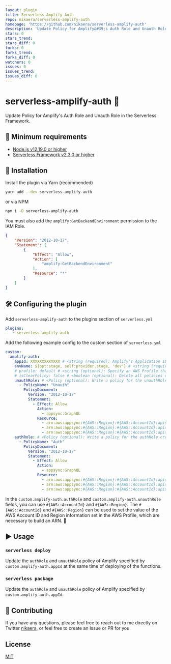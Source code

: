 ```yaml
---
layout: plugin
title: Serverless Amplify Auth
repo: nikaera/serverless-amplify-auth
homepage: 'https://github.com/nikaera/serverless-amplify-auth'
description: 'Update Policy for Amplify&#39;s Auth Role and Unauth Role'
stars: 0
stars_trend: 
stars_diff: 0
forks: 0
forks_trend: 
forks_diff: 0
watchers: 0
issues: 0
issues_trend: 
issues_diff: 0
---
```



# serverless-amplify-auth 🔑

Update Policy for Amplify's Auth Role and Unauth Role in the Serverless Framework.

## :hammer: Minimum requirements

- [Node.js v12.19.0 or higher](https://nodejs.org/en/)
- [Serverless Framework v2.3.0 or higher](https://www.serverless.com/)

## 💾 Installation

Install the plugin via Yarn (recommended)

```bash
yarn add --dev serverless-amplify-auth
```

or via NPM

```bash
npm i -D serverless-amplify-auth
```

You must also add the `amplify:GetBackendEnvironment` permission to the IAM Role.

```json
{
    "Version": "2012-10-17",
    "Statement": [
        {
            "Effect": "Allow",
            "Action": [
                "amplify:GetBackendEnvironment"
            ],
            "Resource": "*"
        }
    ]
}
```

## 🛠️ Configuring the plugin

Add `serverless-amplify-auth` to the plugins section of `serverless.yml`

```yaml
plugins:
   - serverless-amplify-auth
```

Add the following example config to the custom section of `serverless.yml`

```yaml
custom:
  amplify-auth:
    appId: XXXXXXXXXXXXX # <string (required): Amplify's Application ID>
    envName: ${opt:stage, self:provider.stage, 'dev'} # <string (required): Amplify's environment name>
    # profile: default # <string (optional): Specify an AWS Profile that can handle Amplify and IAM>
    # isClearPolicy: false # <boolean (optional): Delete all policies existing in the Role before updating the Policy>
    unauthRole: # <Policy (optional): Write a policy for the unauthRole created by Amplify auth>
      - PolicyName: "Unauth"
        PolicyDocument:
          Version: "2012-10-17"
          Statement:
            - Effect: Allow
              Action:
                - appsync:GraphQL
              Resource:
                - arn:aws:appsync:#{AWS::Region}:#{AWS::AccountId}:apis/XXXXXXXXXXXXXXX/types/Mutation/fields/createComment
                - arn:aws:appsync:#{AWS::Region}:#{AWS::AccountId}:apis/XXXXXXXXXXXXXXX/types/Query/fields/listComments
                - arn:aws:appsync:#{AWS::Region}:#{AWS::AccountId}:apis/XXXXXXXXXXXXXXX/types/Subscription/fields/onCreateComment
    authRole: # <Policy (optional): Write a policy for the authRole created by Amplify auth>
      - PolicyName: "Auth"
        PolicyDocument:
          Version: "2012-10-17"
          Statement:
            - Effect: Allow
              Action:
                - appsync:GraphQL
              Resource:
                - arn:aws:appsync:#{AWS::Region}:#{AWS::AccountId}:apis/XXXXXXXXXXXXXXX/types/Mutation/*
                - arn:aws:appsync:#{AWS::Region}:#{AWS::AccountId}:apis/XXXXXXXXXXXXXXX/types/Query/*
                - arn:aws:appsync:#{AWS::Region}:#{AWS::AccountId}:apis/XXXXXXXXXXXXXXX/types/Subscription/*
```

In the `custom.amplify-auth.authRole` and `custom.amplify-auth.unauthRole` fields, you can use `#{AWS::AccountId}` and `#{AWS::Region}`. The `#{AWS::AccountId}` and `#{AWS::Region}` can be used to set the value of the AWS Account ID and Region information set in the AWS Profile, which are necessary to build an ARN. 💪

## ▶️ Usage

### `serverless deploy`

Update the `authRole` and `unauthRole` policy of Amplify specified by `custom.amplify-auth.appId` at the same time of deploying of the functions.

### `serverless package`

Update the `authRole` and `unauthRole` policy of Amplify specified by `custom.amplify-auth.appId`.

## 🎁 Contributing

If you have any questions, please feel free to reach out to me directly on Twitter [nikaera](https://twitter.com/n1kaera), or feel free to create an Issue or PR for you.

## License

[MIT](https://github.com/nikaera/serverless-amplify-auth/blob/main/LICENSE)
